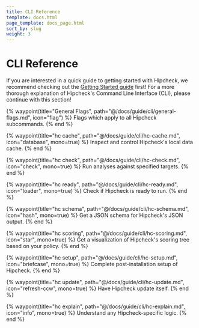 ```yaml
---
title: CLI Reference
template: docs.html
page_template: docs_page.html
sort_by: slug
weight: 3
---
```


# CLI Reference

If you are interested in a quick guide to getting started with Hipcheck,
we recommend checking out the [Getting Started guide](@/docs/getting-started/_index.md)
first! For a more thorough explanation of Hipcheck's Command Line Interface
(CLI), please continue with this section!

<div class="grid grid-cols-2 gap-8 mt-8">

{% waypoint(title="General Flags", path="@/docs/guide/cli/general-flags.md", icon="flag") %}
Flags which apply to all Hipcheck subcommands.
{% end %}

{% waypoint(title="hc cache", path="@/docs/guide/cli/hc-cache.md", icon="database", mono=true) %}
Inspect and control Hipcheck's local data cache.
{% end %}

{% waypoint(title="hc check", path="@/docs/guide/cli/hc-check.md", icon="check", mono=true) %}
Run analyses against specified targets.
{% end %}

{% waypoint(title="hc ready", path="@/docs/guide/cli/hc-ready.md", icon="loader", mono=true) %}
Check if Hipcheck is ready to run.
{% end %}

{% waypoint(title="hc schema", path="@/docs/guide/cli/hc-schema.md", icon="hash", mono=true) %}
Get a JSON schema for Hipcheck's JSON output.
{% end %}

{% waypoint(title="hc scoring", path="@/docs/guide/cli/hc-scoring.md", icon="star", mono=true) %}
Get a visualization of Hipcheck's scoring tree based on your policy.
{% end %}

{% waypoint(title="hc setup", path="@/docs/guide/cli/hc-setup.md", icon="briefcase", mono=true) %}
Complete post-installation setup of Hipcheck.
{% end %}

{% waypoint(title="hc update", path="@/docs/guide/cli/hc-update.md", icon="refresh-ccw", mono=true) %}
Have Hipcheck update itself.
{% end %}

{% waypoint(title="hc explain", path="@/docs/guide/cli/hc-explain.md", icon="info", mono=true) %}
Understand any Hipcheck-specific logic.
{% end %}

</div>
